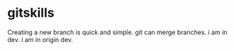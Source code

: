 # gitskills
Creating a new branch is quick and simple.
git can merge branches.
i am in dev.
i am in origin dev.

